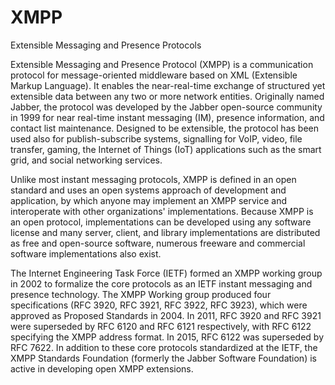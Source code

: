 # XMPP


Extensible Messaging and Presence Protocols

Extensible Messaging and Presence Protocol (XMPP) is a communication
protocol for message-oriented middleware based on XML (Extensible Markup
Language). It enables the near-real-time exchange of structured yet
extensible data between any two or more network entities. Originally
named Jabber, the protocol was developed by the Jabber open-source
community in 1999 for near real-time instant messaging (IM), presence
information, and contact list maintenance. Designed to be extensible,
the protocol has been used also for publish-subscribe systems,
signalling for VoIP, video, file transfer, gaming, the Internet of
Things (IoT) applications such as the smart grid, and social networking
services.

Unlike most instant messaging protocols, XMPP is defined in an open
standard and uses an open systems approach of development and
application, by which anyone may implement an XMPP service and
interoperate with other organizations' implementations. Because XMPP is
an open protocol, implementations can be developed using any software
license and many server, client, and library implementations are
distributed as free and open-source software, numerous freeware and
commercial software implementations also exist.

The Internet Engineering Task Force (IETF) formed an XMPP working group
in 2002 to formalize the core protocols as an IETF instant messaging and
presence technology. The XMPP Working group produced four specifications
(RFC 3920, RFC 3921, RFC 3922, RFC 3923), which were approved as
Proposed Standards in 2004. In 2011, RFC 3920 and RFC 3921 were
superseded by RFC 6120 and RFC 6121 respectively, with RFC 6122
specifying the XMPP address format. In 2015, RFC 6122 was superseded by
RFC 7622. In addition to these core protocols standardized at the IETF,
the XMPP Standards Foundation (formerly the Jabber Software Foundation)
is active in developing open XMPP extensions.

